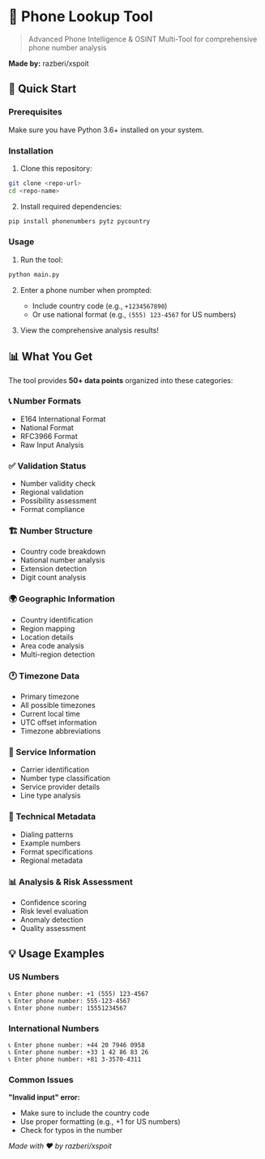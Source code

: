 # 📱 Phone Lookup Tool

> Advanced Phone Intelligence & OSINT Multi-Tool for comprehensive phone number analysis

**Made by:** razberi/xspoit

## 🚀 Quick Start

### Prerequisites

Make sure you have Python 3.6+ installed on your system.

### Installation

1. Clone this repository:
```bash
git clone <repo-url>
cd <repo-name>
```

2. Install required dependencies:
```bash
pip install phonenumbers pytz pycountry
```

### Usage

1. Run the tool:
```bash
python main.py
```

2. Enter a phone number when prompted:
   - Include country code (e.g., `+1234567890`)
   - Or use national format (e.g., `(555) 123-4567` for US numbers)

3. View the comprehensive analysis results!

## 📊 What You Get

The tool provides **50+ data points** organized into these categories:

### 📞 Number Formats
- E164 International Format
- National Format
- RFC3966 Format
- Raw Input Analysis

### ✅ Validation Status
- Number validity check
- Regional validation
- Possibility assessment
- Format compliance

### 🏗️ Number Structure
- Country code breakdown
- National number analysis
- Extension detection
- Digit count analysis

### 🌍 Geographic Information
- Country identification
- Region mapping
- Location details
- Area code analysis
- Multi-region detection

### 🕐 Timezone Data
- Primary timezone
- All possible timezones
- Current local time
- UTC offset information
- Timezone abbreviations

### 📡 Service Information
- Carrier identification
- Number type classification
- Service provider details
- Line type analysis

### 🔧 Technical Metadata
- Dialing patterns
- Example numbers
- Format specifications
- Regional metadata

### 📊 Analysis & Risk Assessment
- Confidence scoring
- Risk level evaluation
- Anomaly detection
- Quality assessment

## 💡 Usage Examples

### US Numbers
```
📞 Enter phone number: +1 (555) 123-4567
📞 Enter phone number: 555-123-4567
📞 Enter phone number: 15551234567
```

### International Numbers
```
📞 Enter phone number: +44 20 7946 0958
📞 Enter phone number: +33 1 42 86 83 26
📞 Enter phone number: +81 3-3570-4311
```

### Common Issues

**"Invalid input" error:**
- Make sure to include the country code
- Use proper formatting (e.g., +1 for US numbers)
- Check for typos in the number

*Made with ❤️ by razberi/xspoit*
